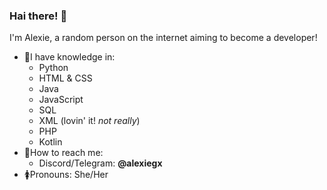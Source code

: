 ### Hai there! 👋

I'm Alexie, a random person on the internet aiming to become a developer!
- 🧠I have knowledge in:
  - Python
  - HTML & CSS
  - Java
  - JavaScript
  - SQL
  - XML (lovin' it! *not really*)
  - PHP
  - Kotlin
- 📇How to reach me:
  - Discord/Telegram: **@alexiegx**
- 🚺Pronouns: She/Her
